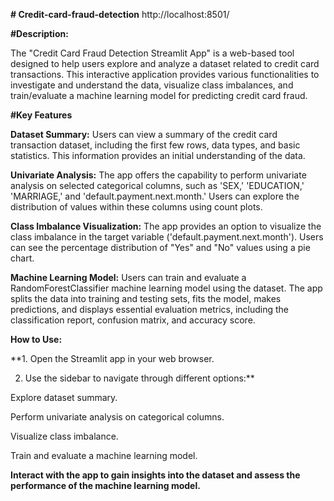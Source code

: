 **# Credit-card-fraud-detection**
http://localhost:8501/

**#Description:**

The "Credit Card Fraud Detection Streamlit App" is a web-based tool designed to help users explore and analyze a dataset related to credit card transactions. This interactive application provides various functionalities to investigate and understand the data, visualize class imbalances, and train/evaluate a machine learning model for predicting credit card fraud.

**#Key Features**

**Dataset Summary:** Users can view a summary of the credit card transaction dataset, including the first few rows, data types, and basic statistics. This information provides an initial understanding of the data.

**Univariate Analysis:** The app offers the capability to perform univariate analysis on selected categorical columns, such as 'SEX,' 'EDUCATION,' 'MARRIAGE,' and 'default.payment.next.month.' Users can explore the distribution of values within these columns using count plots.

**Class Imbalance Visualization:** The app provides an option to visualize the class imbalance in the target variable ('default.payment.next.month'). Users can see the percentage distribution of "Yes" and "No" values using a pie chart.

**Machine Learning Model:** Users can train and evaluate a RandomForestClassifier machine learning model using the dataset. The app splits the data into training and testing sets, fits the model, makes predictions, and displays essential evaluation metrics, including the classification report, confusion matrix, and accuracy score.


**How to Use:**

**1. Open the Streamlit app in your web browser.

2. Use the sidebar to navigate through different options:**

Explore dataset summary.

Perform univariate analysis on categorical columns.

Visualize class imbalance.

Train and evaluate a machine learning model.

**Interact with the app to gain insights into the dataset and assess the performance of the machine learning model.**
